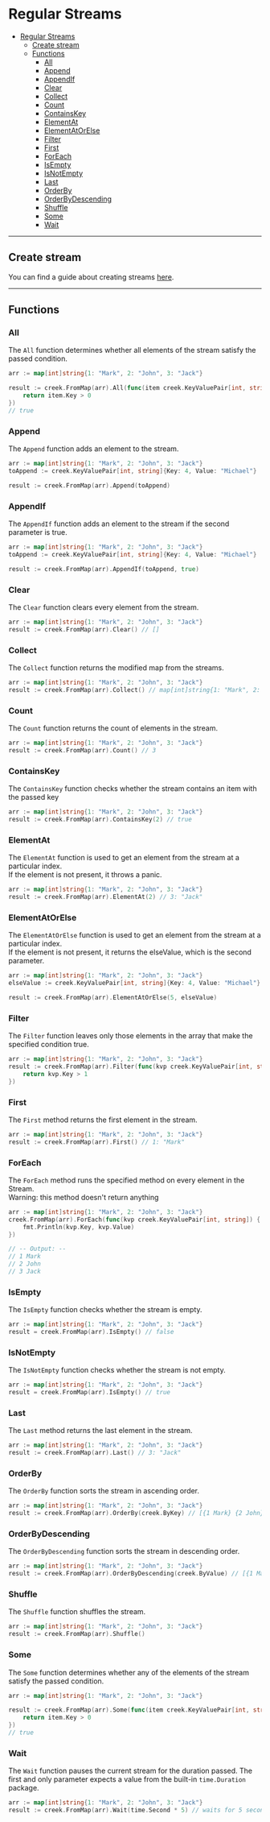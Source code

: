 # Regular Streams

- [Regular Streams](#regular-streams)
  - [Create stream](#create-stream)
  - [Functions](#functions)
    - [All](#all)
    - [Append](#append)
    - [AppendIf](#appendif)
    - [Clear](#clear)
    - [Collect](#collect)
    - [Count](#count)
    - [ContainsKey](#containskey)
    - [ElementAt](#elementat)
    - [ElementAtOrElse](#elementatorelse)
    - [Filter](#filter)
    - [First](#first)
    - [ForEach](#foreach)
    - [IsEmpty](#isempty)
    - [IsNotEmpty](#isnotempty)
    - [Last](#last)
    - [OrderBy](#orderby)
    - [OrderByDescending](#orderbydescending)
    - [Shuffle](#shuffle)
    - [Some](#some)
    - [Wait](#wait)

<hr>

## Create stream
You can find a guide about creating streams [here](../README.md#create-stream).

<hr>

## Functions

### All
The `All` function determines whether all elements of the stream satisfy the passed condition.
```go
arr := map[int]string{1: "Mark", 2: "John", 3: "Jack"}

result := creek.FromMap(arr).All(func(item creek.KeyValuePair[int, string]) bool {
    return item.Key > 0
})
// true
```

### Append
The `Append` function adds an element to the stream.
```go
arr := map[int]string{1: "Mark", 2: "John", 3: "Jack"}
toAppend := creek.KeyValuePair[int, string]{Key: 4, Value: "Michael"}

result := creek.FromMap(arr).Append(toAppend)
```

### AppendIf
The `AppendIf` function adds an element to the stream if the second parameter is true.
```go
arr := map[int]string{1: "Mark", 2: "John", 3: "Jack"}
toAppend := creek.KeyValuePair[int, string]{Key: 4, Value: "Michael"}

result := creek.FromMap(arr).AppendIf(toAppend, true)
```

### Clear
The `Clear` function clears every element from the stream.
```go
arr := map[int]string{1: "Mark", 2: "John", 3: "Jack"}
result := creek.FromMap(arr).Clear() // []
```

### Collect
The `Collect` function returns the modified map from the streams.
```go
arr := map[int]string{1: "Mark", 2: "John", 3: "Jack"}
result := creek.FromMap(arr).Collect() // map[int]string{1: "Mark", 2: "John", 3: "Jack"}
```

### Count
The `Count` function returns the count of elements in the stream.
```go
arr := map[int]string{1: "Mark", 2: "John", 3: "Jack"}
result := creek.FromMap(arr).Count() // 3
```

### ContainsKey
The `ContainsKey` function checks whether the stream contains an item with the passed key
```go
arr := map[int]string{1: "Mark", 2: "John", 3: "Jack"}
result := creek.FromMap(arr).ContainsKey(2) // true
```

### ElementAt
The `ElementAt` function is used to get an element from the stream at a particular index.  
If the element is not present, it throws a panic.
```go
arr := map[int]string{1: "Mark", 2: "John", 3: "Jack"}
result := creek.FromMap(arr).ElementAt(2) // 3: "Jack"
```

### ElementAtOrElse
The `ElementAtOrElse` function is used to get an element from the stream at a particular index.  
If the element is not present, it returns the elseValue, which is the second parameter.
```go
arr := map[int]string{1: "Mark", 2: "John", 3: "Jack"}
elseValue := creek.KeyValuePair[int, string]{Key: 4, Value: "Michael"}

result := creek.FromMap(arr).ElementAtOrElse(5, elseValue)
```

### Filter
The `Filter` function leaves only those elements in the array that make the specified condition true.
```go
arr := map[int]string{1: "Mark", 2: "John", 3: "Jack"}
result := creek.FromMap(arr).Filter(func(kvp creek.KeyValuePair[int, string]) bool {
    return kvp.Key > 1
})
```

### First
The `First` method returns the first element in the stream.
```go
arr := map[int]string{1: "Mark", 2: "John", 3: "Jack"}
result := creek.FromMap(arr).First() // 1: "Mark"
```

### ForEach
The `ForEach` method runs the specified method on every element in the Stream.  
Warning: this method doesn't return anything
```go
arr := map[int]string{1: "Mark", 2: "John", 3: "Jack"}
creek.FromMap(arr).ForEach(func(kvp creek.KeyValuePair[int, string]) {
    fmt.Println(kvp.Key, kvp.Value)
})

// -- Output: --
// 1 Mark
// 2 John
// 3 Jack
```

### IsEmpty
The `IsEmpty` function checks whether the stream is empty.
```go
arr := map[int]string{1: "Mark", 2: "John", 3: "Jack"}
result = creek.FromMap(arr).IsEmpty() // false
```

### IsNotEmpty
The `IsNotEmpty` function checks whether the stream is not empty.
```go
arr := map[int]string{1: "Mark", 2: "John", 3: "Jack"}
result = creek.FromMap(arr).IsEmpty() // true
```

### Last
The `Last` method returns the last element in the stream.
```go
arr := map[int]string{1: "Mark", 2: "John", 3: "Jack"}
result := creek.FromMap(arr).Last() // 3: "Jack"
```

### OrderBy
The `OrderBy` function sorts the stream in ascending order.  
```go
arr := map[int]string{1: "Mark", 2: "John", 3: "Jack"}
result := creek.FromMap(arr).OrderBy(creek.ByKey) // [{1 Mark} {2 John} {3 Jack}]
```

### OrderByDescending
The `OrderByDescending` function sorts the stream in descending order.
```go
arr := map[int]string{1: "Mark", 2: "John", 3: "Jack"}
result := creek.FromMap(arr).OrderByDescending(creek.ByValue) // [{1 Mark} {2 John} {3 Jack}]
```

### Shuffle
The `Shuffle` function shuffles the stream.
```go
arr := map[int]string{1: "Mark", 2: "John", 3: "Jack"}
result := creek.FromMap(arr).Shuffle()
```

### Some
The `Some` function determines whether any of the elements of the stream satisfy the passed condition.
```go
arr := map[int]string{1: "Mark", 2: "John", 3: "Jack"}

result := creek.FromMap(arr).Some(func(item creek.KeyValuePair[int, string]) bool {
    return item.Key > 0
})
// true
```

### Wait
The `Wait` function pauses the current stream for the duration passed.
The first and only parameter expects a value from the built-in `time.Duration` package.
```go
arr := map[int]string{1: "Mark", 2: "John", 3: "Jack"}
result := creek.FromMap(arr).Wait(time.Second * 5) // waits for 5 seconds
```